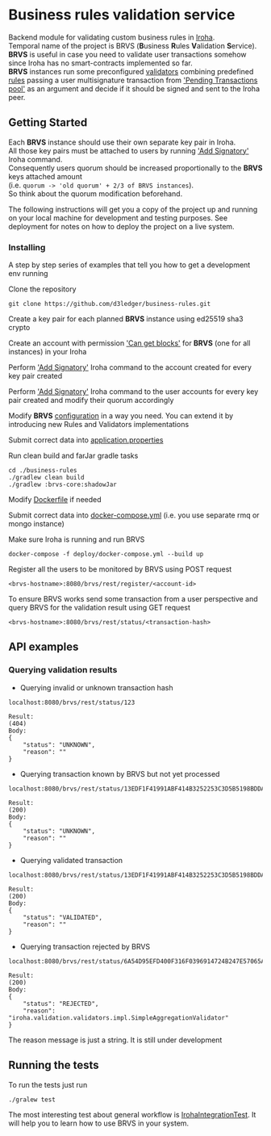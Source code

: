 # Business rules validation service

Backend module for validating custom business rules in [Iroha](https://github.com/hyperledger/iroha).<br/>
Temporal name of the project is BRVS (**B**usiness **R**ules **V**alidation **S**ervice).
**BRVS** is useful in case you need to validate user transactions somehow since Iroha has no smart-contracts implemented so far.<br/>
**BRVS** instances run some preconfigured [validators](./brvs-rules/src/main/java/iroha/validation/rules/Rule.java) combining predefined [rules](./brvs-rules/src/main/java/iroha/validation/validators/Validator.java) passing a user multisignature transaction from ['Pending Transactions pool'](https://iroha.readthedocs.io/en/latest/api/queries.html#get-pending-transactions) as an argument and decide if it should be signed and sent to the Iroha peer.

## Getting Started

Each **BRVS** instance should use their own separate key pair in Iroha.<br/>
All those key pairs must be attached to users by running ['Add Signatory'](https://iroha.readthedocs.io/en/latest/api/commands.html#add-signatory) Iroha command.<br/>
Consequently users quorum should be increased proportionally to the **BRVS** keys attached amount<br/> (i.e. `quorum -> 'old quorum' + 2/3 of BRVS instances`).<br/>
So think about the quorum modification beforehand.

The following instructions will get you a copy of the project up and running on your local machine for development and testing purposes. See deployment for notes on how to deploy the project on a live system.

### Installing

A step by step series of examples that tell you how to get a development env running

Clone the repository

```
git clone https://github.com/d3ledger/business-rules.git
```

Create a key pair for each planned **BRVS** instance using ed25519 sha3 crypto

Create an account with permission ['Can get blocks'](https://iroha.readthedocs.io/en/latest/maintenance/permissions.html#block-stream) for **BRVS** (one for all instances) in your Iroha

Perform ['Add Signatory'](https://iroha.readthedocs.io/en/latest/api/commands.html#add-signatory) Iroha command to the account created for every key pair created

Perform ['Add Signatory'](https://iroha.readthedocs.io/en/latest/api/commands.html#add-signatory) Iroha command to the user accounts for every key pair created and modify their quorum accordingly

Modify **BRVS** [configuration](./config/context/spring-context.xml) in a way you need. You can extend it by introducing new Rules and Validators implementations

Submit correct data into [application.properties](./config/context/application.properties)

Run clean build and farJar gradle tasks

```
cd ./business-rules
./gradlew clean build
./gradlew :brvs-core:shadowJar
```

Modify [Dockerfile](./Dockerfile) if needed

Submit correct data into [docker-compose.yml](./deploy/docker-compose.yml) (i.e. you use separate rmq or mongo instance)

Make sure Iroha is running and run BRVS
```
docker-compose -f deploy/docker-compose.yml --build up
```

Register all the users to be monitored by BRVS using POST request
```
<brvs-hostname>:8080/brvs/rest/register/<account-id>
```

To ensure BRVS works send some transaction from a user perspective and query BRVS for the validation result using GET request
```
<brvs-hostname>:8080/brvs/rest/status/<transaction-hash>
```

## API examples
### Querying validation results
- Querying invalid or unknown transaction hash
```
localhost:8080/brvs/rest/status/123

Result:
(404)
Body:
{
    "status": "UNKNOWN",
    "reason": ""
}
```
- Querying transaction known by BRVS but not yet processed
```
localhost:8080/brvs/rest/status/13EDF1F41991ABF414B3252253C3D5B5198BDDAAFCCB181BFB334758C3C4ABEA

Result:
(200)
Body:
{
    "status": "UNKNOWN",
    "reason": ""
}
```
- Querying validated transaction
```
localhost:8080/brvs/rest/status/13EDF1F41991ABF414B3252253C3D5B5198BDDAAFCCB181BFB334758C3C4ABEA

Result:
(200)
Body:
{
    "status": "VALIDATED",
    "reason": ""
}
```
- Querying transaction rejected by BRVS
```
localhost:8080/brvs/rest/status/6A54D95EFD400F316F0396914724B247E57065A66CABFD86427EA73BEFA886AC

Result:
(200)
Body:
{
    "status": "REJECTED",
    "reason": "iroha.validation.validators.impl.SimpleAggregationValidator"
}
```
The reason message is just a string. It is still under development

## Running the tests

To run the tests just run
```
./gralew test
```
The most interesting test about general workflow is [IrohaIntegrationTest](./brvs-core/src/test/java/iroha/validation/behavior/IrohaIntegrationTest.java). It will help you to learn how to use BRVS in your system.

